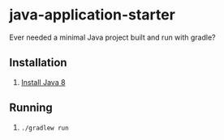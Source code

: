 # java-application-starter

Ever needed a minimal Java project built and run with gradle?

## Installation

1. [Install Java 8](http://www.oracle.com/technetwork/java/javase/downloads/jdk8-downloads-2133151.html)

## Running

1. `./gradlew run`